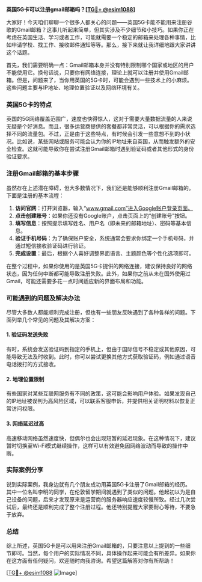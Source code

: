 **英国5G卡可以注册gmail邮箱吗？[[TG💪+ @esim1088](https://t.me/s/esim1088)]**

大家好！今天咱们聊聊一个很多人都关心的问题——英国5G卡能不能用来注册谷歌的Gmail邮箱？这事儿听起来简单，但其实涉及不少细节和小技巧。如果你正在考虑在英国生活、学习或者工作，可能就需要一个稳定的邮箱来处理各种事情，比如申请学校、找工作、接收邮件通知等等。那么，接下来就让我详细地跟大家讲讲这个话题。

首先，我们需要明确一点：Gmail邮箱本身并没有特别限制哪个国家或地区的用户不能使用它。换句话说，只要你有网络连接，理论上就可以注册并使用Gmail邮箱。但是，问题来了，当你用英国的5G卡时，可能会遇到一些技术上的小麻烦。这些问题主要与IP地址、地理位置验证以及网络环境有关。

### 英国5G卡的特点

英国的5G网络覆盖范围广，速度也快得惊人，这对于需要大量数据流量的人来说无疑是个好消息。而且，很多运营商提供的套餐都非常灵活，可以根据你的需求选择不同的流量包。不过，正是由于这些特点，有时候会引发一些意想不到的小状况。比如说，某些网站或服务可能会认为你的IP地址来自英国，从而触发额外的安全检查。这就可能导致你在尝试注册Gmail邮箱时遇到验证码或者其他形式的身份验证要求。

### 注册Gmail邮箱的基本步骤

虽然存在上述潜在障碍，但大多数情况下，我们还是能够顺利注册Gmail邮箱的。下面是注册的基本流程：

1. **访问官网**：打开浏览器，输入“www.gmail.com”进入Google账户登录页面。
2. **点击创建账号**：如果你还没有Google账户，点击页面上的“创建账号”按钮。
3. **填写信息**：按照提示填写姓名、用户名（即未来的邮箱地址）、密码等基本信息。
4. **验证手机号码**：为了确保账户安全，系统通常会要求你绑定一个手机号码，并通过短信接收验证码进行验证。
5. **完成设置**：最后，根据个人喜好调整界面语言、主题颜色等个性化选项即可。

在整个过程中，如果你使用的是英国5G卡提供的网络连接，建议保持良好的网络状态，因为任何中断都可能导致注册失败。此外，如果你之前从未在国外使用过Gmail，可能还需要多花一点时间适应新的界面布局和功能。

### 可能遇到的问题及解决办法

尽管大多数人都能顺利完成注册，但也有一些朋友反映遇到了各种各样的问题。下面列举几个常见的问题及其解决方案：

#### 1. 验证码发送失败
有时，系统会发送验证码到指定的手机上，但由于国际信号不稳定或其他原因，可能导致无法及时收到。此时，你可以尝试更换其他方式获取验证码，例如通过语音电话拨打的方式接收。

#### 2. 地理位置限制
有些国家对某些互联网服务有不同的政策，这可能会影响用户体验。如果发现自己的IP地址被误判为高风险区域，可以联系客服申诉，并提供相关证明材料以恢复正常访问权限。

#### 3. 网络延迟过高
高速移动网络虽然速度快，但偶尔也会出现短暂的延迟现象。在这种情况下，建议暂时切换至Wi-Fi模式继续操作，这样可以有效避免因网络波动而导致的操作中断。

### 实际案例分享

说到实际案例，我身边就有几个朋友成功用英国5G卡注册了Gmail邮箱的经历。其中一位名叫李明的同学，在伦敦留学期间就遇到了类似的问题。他起初以为是自己设备的问题，后来才发现原来是运营商的服务器响应速度较慢所致。经过几次尝试后，最终还是顺利完成了整个注册过程。他还特别提醒大家要耐心等待，不要急于放弃。

### 总结

综上所述，英国5G卡是可以用来注册Gmail邮箱的，只要注意以上提到的一些细节即可。当然，每个用户的实际情况不同，具体操作起来可能会有所差异。如果你在这方面有任何疑问，欢迎随时向我咨询。希望这篇解答对你有所帮助！

[[TG💪+ @esim1088](https://t.me/s/esim1088) ![Image](https://i.postimg.cc/4NQfJmqS/Snipaste-2025-05-13-00-14-12.png)]